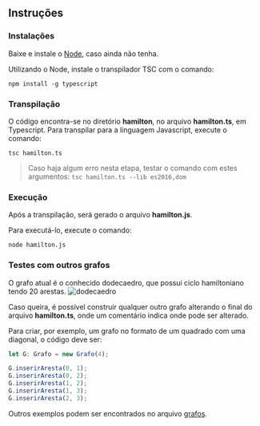 ## Instruções

### Instalações

Baixe e instale o [Node](https://nodejs.org/download/release/latest/), caso ainda não tenha.

Utilizando o Node, instale o transpilador TSC com o comando:

`npm install -g typescript`

### Transpilação
O código encontra-se no diretório **hamilton**, no arquivo **hamilton.ts**, em Typescript. Para transpilar para a linguagem Javascript, execute o comando:

`tsc hamilton.ts`
> Caso haja algum erro nesta etapa, testar o comando com estes argumentos: `tsc hamilton.ts --lib es2016,dom`

### Execução
Após a transpilação, será gerado o arquivo **hamilton.js**.

Para executá-lo, execute o comando:

`node hamilton.js`

### Testes com outros grafos
O grafo atual é o conhecido dodecaedro, que possui ciclo hamiltoniano tendo 20 arestas. 
![dodecaedro](https://upload.wikimedia.org/wikipedia/commons/0/03/Hamiltonian_graph_example.svg)

Caso queira, é possível construir qualquer outro grafo alterando o final do arquivo **hamilton.ts**, onde um comentário indica onde pode ser alterado.

Para criar, por exemplo, um grafo no formato de um quadrado com uma diagonal, o código deve ser:

```ts
let G: Grafo = new Grafo(4);

G.inserirAresta(0, 1);
G.inserirAresta(0, 2);
G.inserirAresta(1, 2);
G.inserirAresta(1, 3);
G.inserirAresta(2, 3);
```
Outros exemplos podem ser encontrados no arquivo [grafos](/hamilton/grafos.txt).